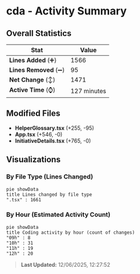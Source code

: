 # cda - Activity Summary 

## Overall Statistics

| Stat                   | Value                                                             |
| ---------------------- | ----------------------------------------------------------------- |
| **Lines Added** (➕)   | 1566                                          |
| **Lines Removed** (➖) | 95                                        |
| **Net Change** (↕)    | 1471                |
| **Active Time** (⌚)   | 127 minutes |


## Modified Files
- **HelperGlossary.tsx** (+255, -95)
- **App.tsx** (+546, -0)
- **InitiativeDetails.tsx** (+765, -0)

## Visualizations

### By File Type (Lines Changed)

```mermaid
pie showData
title Lines changed by file type
".tsx" : 1661
```

### By Hour (Estimated Activity Count)

```mermaid
pie showData
title Coding activity by hour (count of changes)
"09h" : 8
"10h" : 31
"11h" : 19
"12h" : 20
```


> **Last Updated:** 12/06/2025, 12:27:52